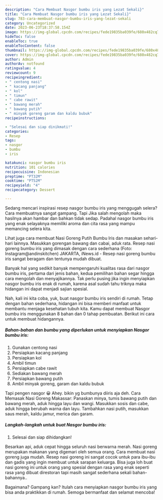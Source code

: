 ```yaml
---
description: "Cara Membuat Nasgor bumbu iris yang Lezat Sekali}"
title: "Cara Membuat Nasgor bumbu iris yang Lezat Sekali}"
slug: 783-cara-membuat-nasgor-bumbu-iris-yang-lezat-sekali
category: Uncategorized
date: 2023-06-23T18:37:58.154Z
image: https://img-global.cpcdn.com/recipes/fede19835ba039fe/680x482cq70/nasgor-bumbu-iris-foto-resep-utama.jpg
hideToc: false
enableToc: true
enableTocContent: false
thumbnail: https://img-global.cpcdn.com/recipes/fede19835ba039fe/680x482cq70/nasgor-bumbu-iris-foto-resep-utama.jpg
cover: https://img-global.cpcdn.com/recipes/fede19835ba039fe/680x482cq70/nasgor-bumbu-iris-foto-resep-utama.jpg
author: Admin
authorAv: notfound
ratingvalue: 4
reviewcount: 9
recipeingredient:
- " centong nasi"
- " kacang panjang"
- " kol"
- " timun"
- " cabe rawit"
- " bawang merah"
- " bawang putih"
- " minyak goreng garam dan kaldu bubuk"
recipeinstructions:

- "Selesai dan siap dinikmati!"
categories:
- Resep
tags:
- nasgor
- bumbu
- iris

katakunci: nasgor bumbu iris 
nutrition: 101 calories
recipecuisine: Indonesian
preptime: "PT32M"
cooktime: "PT52M"
recipeyield: "4"
recipecategory: Dessert

---
```



Sedang mencari inspirasi resep nasgor bumbu iris yang menggugah selera? Cara membuatnya sangat gampang. Tapi Jika salah mengolah maka hasilnya akan hambar dan bahkan tidak sedap. Padahal nasgor bumbu iris yang enak selayaknya memiliki aroma dan cita rasa yang mampu memancing selera kita.


Lihat juga cara membuat Nasi Goreng Putih Bumbu Iris dan masakan sehari-hari lainnya. Masukkan gorengan bawang dan cabai, aduk rata. Resep nasi goreng bumbu iris yang dimasak dengan cara sederhana (Foto: Instagram@andinskitchen) JAKARTA, iNews.id - Resep nasi goreng bumbu iris sangat beragam dan tentunya mudah dibuat.

Banyak hal yang sedikit banyak mempengaruhi kualitas rasa dari nasgor bumbu iris, pertama dari jenis bahan, kedua pemilihan bahan segar hingga cara mengolah dan menyajikannya. Tak perlu pusing jika ingin menyiapkan nasgor bumbu iris enak di rumah, karena asal sudah tahu triknya maka hidangan ini dapat menjadi sajian spesial.


Nah, kali ini kita coba, yuk, buat nasgor bumbu iris sendiri di rumah. Tetap dengan bahan sederhana, hidangan ini bisa memberi manfaat untuk membantu menjaga kesehatan tubuh kita. Kamu dapat membuat Nasgor bumbu iris menggunakan 8 bahan dan 0 tahap pembuatan. Berikut ini cara untuk membuat hidangannya.

<!--inarticleads1-->

##### Bahan-bahan dan bumbu yang diperlukan untuk menyiapkan Nasgor bumbu iris:

1. Gunakan  centong nasi
1. Persiapkan  kacang panjang
1. Persiapkan  kol
1. Ambil  timun
1. Persiapkan  cabe rawit
1. Sediakan  bawang merah
1. Persiapkan  bawang putih
1. Ambil  minyak goreng, garam dan kaldu bubuk


Tapi pengen nasgor 😀 Ahey. bikin yg bumbunya diiris aja deh. Cara Memasak Nasi Goreng Makassar: Panaskan minya, tumis bawang putih dan bawang merah, aduk hingga layu dan wangi. Masukkan sosis dan cabe, aduk hingga berubah warna dan layu. Tambahkan nasi putih, masukkan saus merah, kaldu jamur, merica dan garam. 

<!--inarticleads2-->

##### Langkah-langkah untuk buat Nasgor bumbu iris:


1. Selesai dan siap dihidangkan!

Besarkan api, aduk cepat hingga seluruh nasi berwarna merah. Nasi goreng merupakan makanan yang digemari oleh semua orang. Cara membuat nasi goreng juga mudah. Resep nasi goreng ini sangat cocok untuk para ibu-ibu dan gadis yang ingin membuat untuk sarapan keluarga. Bisa juga loh buat nasi goreng ini untuk orang yang spesial dengan rasa yang enak seperti rasa yang dibuat direstoran tapi masih sangat sederhana sekali bahan-bahannya.. 

Bagaimana? Gampang kan? Itulah cara menyiapkan nasgor bumbu iris yang bisa anda praktikkan di rumah. Semoga bermanfaat dan selamat mencoba!
